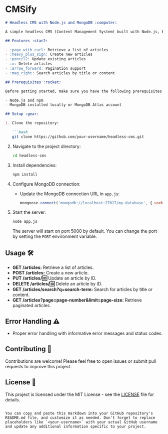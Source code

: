 # CMSify
```markdown
# Headless CMS with Node.js and MongoDB :computer:

A simple headless CMS (Content Management System) built with Node.js, Express, and MongoDB. This project provides basic API endpoints for managing articles, including CRUD operations, pagination, and search functionality.

## Features :star2:

- :page_with_curl: Retrieve a list of articles
- :heavy_plus_sign: Create new articles
- :pencil2: Update existing articles
- :x: Delete articles
- :arrow_forward: Pagination support
- :mag_right: Search articles by title or content

## Prerequisites :rocket:

Before getting started, make sure you have the following prerequisites installed:

- Node.js and npm
- MongoDB installed locally or MongoDB Atlas account

## Setup :gear:

1. Clone the repository:

   ```bash
   git clone https://github.com/your-username/headless-cms.git
   ```

2. Navigate to the project directory:

   ```bash
   cd headless-cms
   ```

3. Install dependencies:

   ```bash
   npm install
   ```

4. Configure MongoDB connection:

   - Update the MongoDB connection URL in `app.js`:

     ```javascript
     mongoose.connect('mongodb://localhost:27017/my-database', { useNewUrlParser: true, useUnifiedTopology: true });
     ```

5. Start the server:

   ```bash
   node app.js
   ```

   The server will start on port 5000 by default. You can change the port by setting the `PORT` environment variable.

## Usage :hammer_and_wrench:

- **GET /articles:** Retrieve a list of articles.
- **POST /articles:** Create a new article.
- **PUT /articles/:id:** Update an article by ID.
- **DELETE /articles/:id:** Delete an article by ID.
- **GET /articles/search?q=search-term:** Search for articles by title or content.
- **GET /articles?page=page-number&limit=page-size:** Retrieve paginated articles.

## Error Handling :warning:

- Proper error handling with informative error messages and status codes.

## Contributing :handshake:

Contributions are welcome! Please feel free to open issues or submit pull requests to improve this project.

## License :scroll:

This project is licensed under the MIT License - see the [LICENSE](LICENSE) file for details.
```

You can copy and paste this markdown into your GitHub repository's README.md file, and customize it as needed. Don't forget to replace placeholders like `<your-username>` with your actual GitHub username and update any additional information specific to your project.
